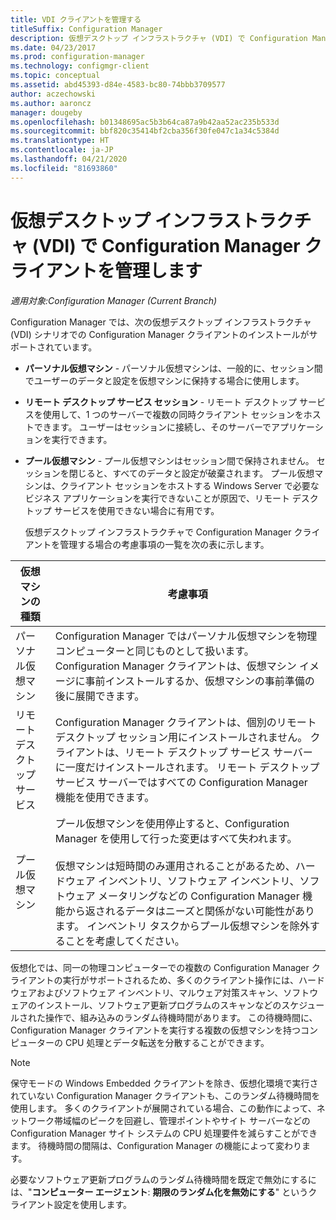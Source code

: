 ```yaml
---
title: VDI クライアントを管理する
titleSuffix: Configuration Manager
description: 仮想デスクトップ インフラストラクチャ (VDI) で Configuration Manager クライアントを管理します。
ms.date: 04/23/2017
ms.prod: configuration-manager
ms.technology: configmgr-client
ms.topic: conceptual
ms.assetid: abd45393-d84e-4583-bc80-74bbb3709577
author: aczechowski
ms.author: aaroncz
manager: dougeby
ms.openlocfilehash: b01348695ac5b3b64ca87a9b42aa52ac235b533d
ms.sourcegitcommit: bbf820c35414bf2cba356f30fe047c1a34c5384d
ms.translationtype: HT
ms.contentlocale: ja-JP
ms.lasthandoff: 04/21/2020
ms.locfileid: "81693860"
---
```

# <a name="manage-configuration-manager-clients-in-a-virtual-desktop-infrastructure-vdi"></a>仮想デスクトップ インフラストラクチャ (VDI) で Configuration Manager クライアントを管理します

*適用対象:Configuration Manager (Current Branch)*

Configuration Manager では、次の仮想デスクトップ インフラストラクチャ (VDI) シナリオでの Configuration Manager クライアントのインストールがサポートされています。  

- **パーソナル仮想マシン** - パーソナル仮想マシンは、一般的に、セッション間でユーザーのデータと設定を仮想マシンに保持する場合に使用します。  

- **リモート デスクトップ サービス セッション** - リモート デスクトップ サービスを使用して、1 つのサーバーで複数の同時クライアント セッションをホストできます。 ユーザーはセッションに接続し、そのサーバーでアプリケーションを実行できます。  

- **プール仮想マシン** - プール仮想マシンはセッション間で保持されません。 セッションを閉じると、すべてのデータと設定が破棄されます。 プール仮想マシンは、クライアント セッションをホストする Windows Server で必要なビジネス アプリケーションを実行できないことが原因で、リモート デスクトップ サービスを使用できない場合に有用です。  

  仮想デスクトップ インフラストラクチャで Configuration Manager クライアントを管理する場合の考慮事項の一覧を次の表に示します。  

|仮想マシンの種類|考慮事項|  
|--------------------------|--------------------|  
|パーソナル仮想マシン|Configuration Manager ではパーソナル仮想マシンを物理コンピューターと同じものとして扱います。 Configuration Manager クライアントは、仮想マシン イメージに事前インストールするか、仮想マシンの事前準備の後に展開できます。|  
|リモート デスクトップ サービス|Configuration Manager クライアントは、個別のリモート デスクトップ セッション用にインストールされません。 クライアントは、リモート デスクトップ サービス サーバーに一度だけインストールされます。 リモート デスクトップ サービス サーバーではすべての Configuration Manager 機能を使用できます。|  
|プール仮想マシン|プール仮想マシンを使用停止すると、Configuration Manager を使用して行った変更はすべて失われます。<br /><br /> 仮想マシンは短時間のみ運用されることがあるため、ハードウェア インベントリ、ソフトウェア インベントリ、ソフトウェア メータリングなどの Configuration Manager 機能から返されるデータはニーズと関係がない可能性があります。 インベントリ タスクからプール仮想マシンを除外することを考慮してください。|  

 仮想化では、同一の物理コンピューターでの複数の Configuration Manager クライアントの実行がサポートされるため、多くのクライアント操作には、ハードウェアおよびソフトウェア インベントリ、マルウェア対策スキャン、ソフトウェアのインストール、ソフトウェア更新プログラムのスキャンなどのスケジュールされた操作で、組み込みのランダム待機時間があります。 この待機時間に、Configuration Manager クライアントを実行する複数の仮想マシンを持つコンピューターの CPU 処理とデータ転送を分散することができます。  

> [!NOTE]  
>  保守モードの Windows Embedded クライアントを除き、仮想化環境で実行されていない Configuration Manager クライアントも、このランダム待機時間を使用します。 多くのクライアントが展開されている場合、この動作によって、ネットワーク帯域幅のピークを回避し、管理ポイントやサイト サーバーなどの Configuration Manager サイト システムの CPU 処理要件を減らすことができます。 待機時間の間隔は、Configuration Manager の機能によって変わります。  
>   
>  必要なソフトウェア更新プログラムのランダム待機時間を既定で無効にするには、"**コンピューター エージェント**: **期限のランダム化を無効にする**" というクライアント設定を使用します。
